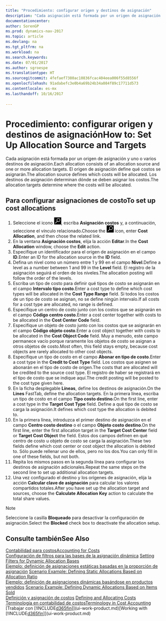 ```yaml
---
title: "Procedimiento: configurar origen y destinos de asignación"
description: "Cada asignación está formada por un origen de asignación y uno o varios destinos de asignación. El origen de asignación define qué costos se asignarán. Los destinos de asignación determinan dónde se deben asignar los costos."
documentationcenter: 
author: SorenGP
ms.prod: dynamics-nav-2017
ms.topic: article
ms.devlang: na
ms.tgt_pltfrm: na
ms.workload: na
ms.search.keywords: 
ms.date: 07/01/2017
ms.author: sgroespe
ms.translationtype: HT
ms.sourcegitcommit: 4fefaef7380ac10836fcac404eea006f55d8556f
ms.openlocfilehash: 91adabefc3e0b4a69b24b34a084f89c17711d573
ms.contentlocale: es-mx
ms.lasthandoff: 10/16/2017

---
```

# <a name="how-to-set-up-allocation-source-and-targets"></a><span data-ttu-id="c35ed-105">Procedimiento: configurar origen y destinos de asignación</span><span class="sxs-lookup"><span data-stu-id="c35ed-105">How to: Set Up Allocation Source and Targets</span></span>
<span data-ttu-id="c35ed-106">Cada asignación está formada por un origen de asignación y uno o varios destinos de asignación.</span><span class="sxs-lookup"><span data-stu-id="c35ed-106">Each allocation consists of an allocation source and one or more allocation targets.</span></span> <span data-ttu-id="c35ed-107">El origen de asignación define qué costos se asignarán.</span><span class="sxs-lookup"><span data-stu-id="c35ed-107">The allocation source defines which costs will be allocated.</span></span> <span data-ttu-id="c35ed-108">Los destinos de asignación determinan dónde se deben asignar los costos.</span><span class="sxs-lookup"><span data-stu-id="c35ed-108">The allocation targets determine where the costs will be allocated.</span></span>  

## <a name="to-set-up-cost-allocations"></a><span data-ttu-id="c35ed-109">Para configurar asignaciones de costo</span><span class="sxs-lookup"><span data-stu-id="c35ed-109">To set up cost allocations</span></span>  
1.  <span data-ttu-id="c35ed-110">Seleccione el icono ![Buscar página o informe](media/ui-search/search_small.png "icono Buscar página o informe"), escriba **Asignación costos** y, a continuación, seleccione el vínculo relacionado.</span><span class="sxs-lookup"><span data-stu-id="c35ed-110">Choose the ![Search for Page or Report](media/ui-search/search_small.png "Search for Page or Report icon") icon, enter **Cost Allocation**, and then chose the related link.</span></span>  
2.  <span data-ttu-id="c35ed-111">En la ventana **Asignación costos**, elija la acción **Editar**.</span><span class="sxs-lookup"><span data-stu-id="c35ed-111">In the **Cost Allocation** window, choose the **Edit** action.</span></span>  
3.  <span data-ttu-id="c35ed-112">Especifique un identificador para el origen de asignación en el campo **ID**.</span><span class="sxs-lookup"><span data-stu-id="c35ed-112">Enter an ID for the allocation source in the **ID** field.</span></span>  
4.  <span data-ttu-id="c35ed-113">Defina un nivel como un número entre 1 y 99 en el campo **Nivel**.</span><span class="sxs-lookup"><span data-stu-id="c35ed-113">Define a level as a number between 1 and 99 in the **Level** field.</span></span> <span data-ttu-id="c35ed-114">El registro de la asignación seguirá el orden de los niveles.</span><span class="sxs-lookup"><span data-stu-id="c35ed-114">The allocation posting will follow the order of the levels.</span></span>  
5.  <span data-ttu-id="c35ed-115">Escriba un tipo de costo para definir qué tipos de costo se asignarán en el campo **Intervalo tipo costo**.</span><span class="sxs-lookup"><span data-stu-id="c35ed-115">Enter a cost type to define which cost types will be allocated in the **Cost Type Range** field.</span></span> <span data-ttu-id="c35ed-116">Si todos los costos de un tipo de costo se asignan, no se define ningún intervalo.</span><span class="sxs-lookup"><span data-stu-id="c35ed-116">If all costs for a cost type are allocated, no range is defined.</span></span>  
6.  <span data-ttu-id="c35ed-117">Especifique un centro de costo junto con los costos que se asignarán en el campo **Código centro costo**.</span><span class="sxs-lookup"><span data-stu-id="c35ed-117">Enter a cost center together with costs to be allocated in the **Cost Center Code** field.</span></span>  
7.  <span data-ttu-id="c35ed-118">Especifique un objeto de costo junto con los costos que se asignarán en el campo **Código objeto costo**.</span><span class="sxs-lookup"><span data-stu-id="c35ed-118">Enter a cost object together with costs to be allocated in the **Cost Object Code** field.</span></span> <span data-ttu-id="c35ed-119">Muy a menudo, este campo permanece vacío porque raramente los objetos de costo se asignan a otros objetos de costo.</span><span class="sxs-lookup"><span data-stu-id="c35ed-119">Most often, this field stays empty, because cost objects are rarely allocated to other cost objects.</span></span>  
8.  <span data-ttu-id="c35ed-120">Especifique un tipo de costo en el campo **Abonar en tipo de costo**.</span><span class="sxs-lookup"><span data-stu-id="c35ed-120">Enter a cost type in the **Credit to Cost Type** field.</span></span> <span data-ttu-id="c35ed-121">Los costos que asignen se abonarán en el tipo de costo de origen.</span><span class="sxs-lookup"><span data-stu-id="c35ed-121">The costs that are allocated will be credited to the source cost type.</span></span> <span data-ttu-id="c35ed-122">El registro de haber se registrará en el tipo de costo que se indique aquí.</span><span class="sxs-lookup"><span data-stu-id="c35ed-122">The credit posting will be posted to the cost type given here.</span></span>  
9. <span data-ttu-id="c35ed-123">En la ficha desplegable **Líneas**, define los destinos de asignación.</span><span class="sxs-lookup"><span data-stu-id="c35ed-123">On the **Lines** FastTab, define the allocation targets.</span></span> <span data-ttu-id="c35ed-124">En la primera línea, escriba un tipo de costo en el campo **Tipo costo destino**.</span><span class="sxs-lookup"><span data-stu-id="c35ed-124">On the first line, enter a cost type in the **Target Cost Type** field.</span></span> <span data-ttu-id="c35ed-125">Define a qué tipo de costo se carga la asignación.</span><span class="sxs-lookup"><span data-stu-id="c35ed-125">It defines which cost type the allocation is debited to.</span></span>  
10. <span data-ttu-id="c35ed-126">En la primera línea, introduzca el primer destino de asignación en el campo **Centro costo destino** o el campo **Objeto costo destino**.</span><span class="sxs-lookup"><span data-stu-id="c35ed-126">On the first line, enter the first allocation target in the **Target Cost Center** field or **Target Cost Object** the field.</span></span> <span data-ttu-id="c35ed-127">Estos dos campos definen en qué centro de costo u objeto de costo se carga la asignación.</span><span class="sxs-lookup"><span data-stu-id="c35ed-127">These two fields define which cost center or cost object the allocation is debited to.</span></span> <span data-ttu-id="c35ed-128">Sólo puede rellenar uno de ellos, pero no los dos.</span><span class="sxs-lookup"><span data-stu-id="c35ed-128">You can only fill in one of these fields, but not both.</span></span>  
11. <span data-ttu-id="c35ed-129">Repita los mismos pasos en la segunda línea para configurar los destinos de asignación adicionales.</span><span class="sxs-lookup"><span data-stu-id="c35ed-129">Repeat the same steps on the second line to set up additional allocation targets.</span></span>  
12. <span data-ttu-id="c35ed-130">Una vez configurado el destino y los orígenes de asignación, elija la acción **Calcular clave de asignación** para calcular los valores compartidos totales.</span><span class="sxs-lookup"><span data-stu-id="c35ed-130">After you have set up the allocation target and sources, choose the **Calculate Allocation Key** action to calculate the total share values.</span></span>  

> [!NOTE]  
>  <span data-ttu-id="c35ed-131">Seleccione la casilla **Bloqueado** para desactivar la configuración de asignación.</span><span class="sxs-lookup"><span data-stu-id="c35ed-131">Select the **Blocked** check box to deactivate the allocation setup.</span></span>  

## <a name="see-also"></a><span data-ttu-id="c35ed-132">Consulte también</span><span class="sxs-lookup"><span data-stu-id="c35ed-132">See Also</span></span>  
[<span data-ttu-id="c35ed-133">Contabilidad para costos</span><span class="sxs-lookup"><span data-stu-id="c35ed-133">Accounting for Costs</span></span>](finance-manage-cost-accounting.md)  
 <span data-ttu-id="c35ed-134">[Configuración de filtros para las bases de la asignación dinámica](finance-setting-filters-for-dynamic-allocation-bases.md) </span><span class="sxs-lookup"><span data-stu-id="c35ed-134">[Setting Filters for Dynamic Allocation Bases](finance-setting-filters-for-dynamic-allocation-bases.md) </span></span>  
 <span data-ttu-id="c35ed-135">[Ejemplo: definición de asignaciones estáticas basadas en la proporción de asignación](finance-scenario-example-defining-static-allocations-based-on-allocation-ratio.md) </span><span class="sxs-lookup"><span data-stu-id="c35ed-135">[Scenario Example: Defining Static Allocations Based on Allocation Ratio](finance-scenario-example-defining-static-allocations-based-on-allocation-ratio.md) </span></span>  
 <span data-ttu-id="c35ed-136">[Ejemplo: definición de asignaciones dinámicas basándose en productos vendidos](finance-scenario-example-defining-dynamic-allocations-based-on-items-sold.md) </span><span class="sxs-lookup"><span data-stu-id="c35ed-136">[Scenario Example: Defining Dynamic Allocations Based on Items Sold](finance-scenario-example-defining-dynamic-allocations-based-on-items-sold.md) </span></span>  
 <span data-ttu-id="c35ed-137">[Definición y asignación de costos](finance-define-and-allocate-costs.md) </span><span class="sxs-lookup"><span data-stu-id="c35ed-137">[Defining and Allocating Costs](finance-define-and-allocate-costs.md) </span></span>  
 [<span data-ttu-id="c35ed-138">Terminología en contabilidad de costos</span><span class="sxs-lookup"><span data-stu-id="c35ed-138">Terminology in Cost Accounting</span></span>](finance-terminology-in-cost-accounting.md)  
 <span data-ttu-id="c35ed-139">[Trabajar con [!INCLUDE[d365fin](includes/d365fin_md.md)]](ui-work-product.md)</span><span class="sxs-lookup"><span data-stu-id="c35ed-139">[Working with [!INCLUDE[d365fin](includes/d365fin_md.md)]](ui-work-product.md)</span></span>

